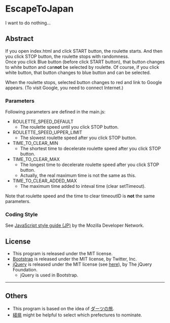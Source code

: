 # EscapeToJapan

I want to do nothing...

## Abstract
If you open index.html and click START button, the roulette starts. And then you click STOP button, the roulette stops with randomness.  
Once you click Blue button (before click START button), that button changes to white button and can**not** be selected by roulette. Of course, if you click white button, that button changes to blue button and can be selected.

When the roulette stops, selected button changes to red and link to Google appears. (To visit Google, you need to connect Internet.)

### Parameters
Following parameters are defined in the main.js:
- ROULETTE_SPEED_DEFAULT
  - The roulette speed until you click STOP button.
- ROULETTE_SPEED_UPPER_LIMIT
  - The slowest roulette speed after you click STOP button.
- TIME_TO_CLEAR_MIN
  - The shortest time to decelerate roulette speed after you click STOP button.
- TIME_TO_CLEAR_MAX
  - The longest time to decelerate roulette speed after you click STOP button.
  - Actually, the real maximum time is not the same as this.
- TIME_TO_CLEAR_ADDED_MAX
  - The maximum time added to inteval time (clear setTimeout).

Note that roulette speed and the time to clear timeoutID is **not** the same parameters.

### Coding Style
See [JavaScript style guide (JP)](https://developer.mozilla.org/ja/docs/JavaScript_style_guide) by the Mozilla Developer Network.

## License
- This program is released under the MIT license.
- [Bootstrap](http://getbootstrap.com/) is released under the MIT license, by Twitter, Inc.
- [jQuery](https://jquery.com/) is released under the MIT license (see [here](https://github.com/jquery/jquery/blob/master/LICENSE.txt)), by The jQuery Foundation.
  - jQuery is used in Bootstrap.

___

## Others
- This program is based on the idea of [ダーツの旅](http://www.ntv.co.jp/warakora/index.html).
- [経県](http://uub.jp/kkn/) might be helpful to select which prefectures to nominate.
